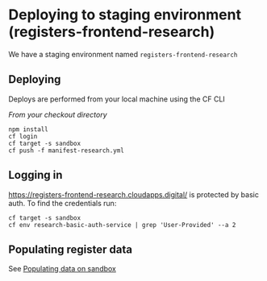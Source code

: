 # Deploying to staging environment (registers-frontend-research)

We have a staging environment named `registers-frontend-research`

## Deploying
Deploys are performed from your local machine using the CF CLI

*From your checkout directory*
```
npm install
cf login
cf target -s sandbox
cf push -f manifest-research.yml
```

## Logging in
https://registers-frontend-research.cloudapps.digital/ is protected by basic auth. To find the credentials run:
```
cf target -s sandbox
cf env research-basic-auth-service | grep 'User-Provided' --a 2
```

## Populating register data 
See [Populating data on sandbox](../README.md#sandbox)